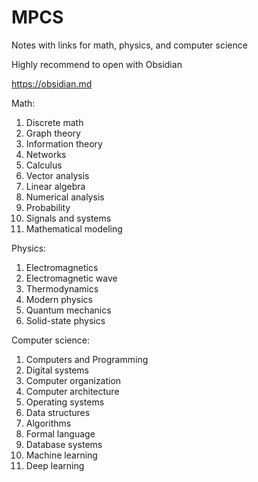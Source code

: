 # MPCS
Notes with links for math, physics, and computer science

Highly recommend to open with Obsidian

https://obsidian.md

Math: 
1. Discrete math
2. Graph theory
3. Information theory
4. Networks
5. Calculus
6. Vector analysis
7. Linear algebra
8. Numerical analysis
9. Probability
10. Signals and systems
11. Mathematical modeling

Physics: 
1. Electromagnetics
2. Electromagnetic wave
3. Thermodynamics
4. Modern physics
5. Quantum mechanics
6. Solid-state physics

Computer science: 
1. Computers and Programming
2. Digital systems
3. Computer organization
4. Computer architecture
5. Operating systems
6. Data structures
7. Algorithms
8. Formal language
9. Database systems
10. Machine learning
11. Deep learning
